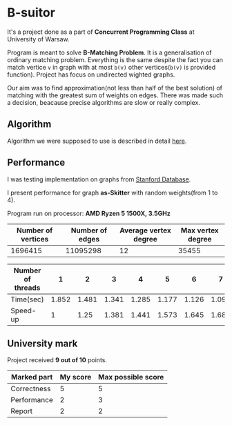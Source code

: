 # B-suitor
It's a project done as a part of __Concurrent Programming Class__ at University of Warsaw.

Program is meant to solve __B-Matching Problem__. It is a generalisation of ordinary matching problem. 
Everything is the same despite the fact you can match vertice `v` in graph with at most `b(v)` other vertices(`b(v)` is provided function).
Project has focus on undirected wighted graphs. 

Our aim was to find approximation(not less than half of the best solution) 
of matching with the greatest sum of weights on edges. There was made such a decision, beacause precise algorithms are slow or really complex.

## Algorithm
Algorithm we were supposed to use is described in detail [here](https://www.cs.purdue.edu/homes/apothen/Papers/bMatching-SISC-2016.pdf).

## Performance
I was testing implementation on graphs from [Stanford Database](http://snap.stanford.edu/data/as-skitter.html).

I present performance for graph __as-Skitter__ with random weights(from 1 to 4).

Program run on processor:  __AMD Ryzen 5 1500X, 3.5GHz__

Number of vertices|Number of edges|Average vertex degree|Max vertex degree|
|---|---|---|---|
|1696415|11095298|12|35455|

|Number of threads|1|2|3|4|5|6|7|8|
|----|---|---|---|---|---|---|---|---|
|Time(sec)|1.852|1.481|1.341|1.285|1.177|1.126|1.099|1.049|
|Speed-up|1|1.25|1.381|1.441|1.573|1.645|1.684|1.765|

## University mark
Project received __9 out of 10__ points.

|Marked part|My score|Max possible score|
|----|---|---|
|Correctness|5|5|
|Performance|2|3|
|Report|2|2|
